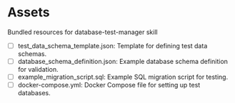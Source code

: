 # Assets

Bundled resources for database-test-manager skill

- [ ] test_data_schema_template.json: Template for defining test data schemas.
- [ ] database_schema_definition.json: Example database schema definition for validation.
- [ ] example_migration_script.sql: Example SQL migration script for testing.
- [ ] docker-compose.yml: Docker Compose file for setting up test databases.
